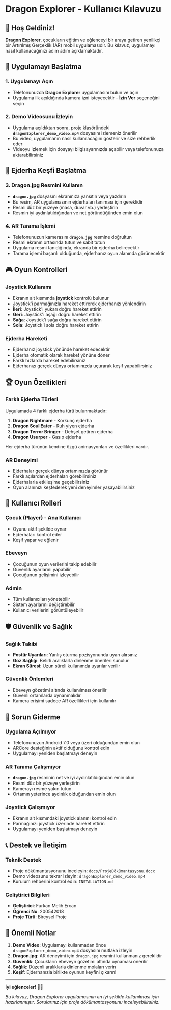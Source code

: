 # Dragon Explorer - Kullanıcı Kılavuzu

## 🐉 Hoş Geldiniz!

**Dragon Explorer**, çocukların eğitim ve eğlenceyi bir araya getiren yenilikçi bir Artırılmış Gerçeklik (AR) mobil uygulamasıdır. Bu kılavuz, uygulamayı nasıl kullanacağınızı adım adım açıklamaktadır.

## 📱 Uygulamayı Başlatma

### 1. Uygulamayı Açın
- Telefonunuzda **Dragon Explorer** uygulamasını bulun ve açın
- Uygulama ilk açıldığında kamera izni isteyecektir - **İzin Ver** seçeneğini seçin

### 2. Demo Videosunu İzleyin
- Uygulama açıldıktan sonra, proje klasöründeki **`dragonExplorer_demo_video.mp4`** dosyasını izlemeniz önerilir
- Bu video, uygulamanın nasıl kullanılacağını gösterir ve size rehberlik eder
- Videoyu izlemek için dosyayı bilgisayarınızda açabilir veya telefonunuza aktarabilirsiniz

## 🎯 Ejderha Keşfi Başlatma

### 3. Dragon.jpg Resmini Kullanın
- **`dragon.jpg`** dosyasını ekranınıza yansıtın veya yazdırın
- Bu resim, AR uygulamasının ejderhaları tanıması için gereklidir
- Resmi düz bir yüzeye (masa, duvar vb.) yerleştirin
- Resmin iyi aydınlatıldığından ve net göründüğünden emin olun

### 4. AR Tarama İşlemi
- Telefonunuzun kamerasını **`dragon.jpg`** resmine doğrultun
- Resmi ekranın ortasında tutun ve sabit tutun
- Uygulama resmi tanıdığında, ekranda bir ejderha belirecektir
- Tarama işlemi başarılı olduğunda, ejderhanız oyun alanında görünecektir

## 🎮 Oyun Kontrolleri

### Joystick Kullanımı
- Ekranın alt kısmında **joystick** kontrolü bulunur
- Joystick'i parmağınızla hareket ettirerek ejderhanızı yönlendirin
- **İleri**: Joystick'i yukarı doğru hareket ettirin
- **Geri**: Joystick'i aşağı doğru hareket ettirin
- **Sağa**: Joystick'i sağa doğru hareket ettirin
- **Sola**: Joystick'i sola doğru hareket ettirin

### Ejderha Hareketi
- Ejderhanız joystick yönünde hareket edecektir
- Ejderha otomatik olarak hareket yönüne döner
- Farklı hızlarda hareket edebilirsiniz
- Ejderhanızı gerçek dünya ortamınızda uçurarak keşif yapabilirsiniz

## 🏆 Oyun Özellikleri

### Farklı Ejderha Türleri
Uygulamada 4 farklı ejderha türü bulunmaktadır:

1. **Dragon Nightmare** - Korkunç ejderha
2. **Dragon Soul Eater** - Ruh yiyen ejderha
3. **Dragon Terror Bringer** - Dehşet getiren ejderha
4. **Dragon Usurper** - Gasıp ejderha

Her ejderha türünün kendine özgü animasyonları ve özellikleri vardır.

### AR Deneyimi
- Ejderhalar gerçek dünya ortamınızda görünür
- Farklı açılardan ejderhaları görebilirsiniz
- Ejderhalarla etkileşime geçebilirsiniz
- Oyun alanınızı keşfederek yeni deneyimler yaşayabilirsiniz

## 👥 Kullanıcı Rolleri

### Çocuk (Player) - Ana Kullanıcı
- Oyunu aktif şekilde oynar
- Ejderhaları kontrol eder
- Keşif yapar ve eğlenir

### Ebeveyn
- Çocuğunun oyun verilerini takip edebilir
- Güvenlik ayarlarını yapabilir
- Çocuğunun gelişimini izleyebilir

### Admin
- Tüm kullanıcıları yönetebilir
- Sistem ayarlarını değiştirebilir
- Kullanıcı verilerini görüntüleyebilir

## 🛡️ Güvenlik ve Sağlık

### Sağlık Takibi
- **Postür Uyarıları**: Yanlış oturma pozisyonunda uyarı alırsınız
- **Göz Sağlığı**: Belirli aralıklarla dinlenme önerileri sunulur
- **Ekran Süresi**: Uzun süreli kullanımda uyarılar verilir

### Güvenlik Önlemleri
- Ebeveyn gözetimi altında kullanılması önerilir
- Güvenli ortamlarda oynanmalıdır
- Kamera erişimi sadece AR özellikleri için kullanılır

## 🔧 Sorun Giderme

### Uygulama Açılmıyor
- Telefonunuzun Android 7.0 veya üzeri olduğundan emin olun
- ARCore desteğinin aktif olduğunu kontrol edin
- Uygulamayı yeniden başlatmayı deneyin

### AR Tanıma Çalışmıyor
- **`dragon.jpg`** resminin net ve iyi aydınlatıldığından emin olun
- Resmi düz bir yüzeye yerleştirin
- Kamerayı resme yakın tutun
- Ortamın yeterince aydınlık olduğundan emin olun

### Joystick Çalışmıyor
- Ekranın alt kısmındaki joystick alanını kontrol edin
- Parmağınızı joystick üzerinde hareket ettirin
- Uygulamayı yeniden başlatmayı deneyin

## 📞 Destek ve İletişim

### Teknik Destek
- Proje dökümantasyonunu inceleyin: `docs/ProjeDökümantasyonu.docx`
- Demo videosunu tekrar izleyin: `dragonExplorer_demo_video.mp4`
- Kurulum rehberini kontrol edin: `INSTALLATION.md`

### Geliştirici Bilgileri
- **Geliştirici**: Furkan Melih Ercan
- **Öğrenci No**: 200542018
- **Proje Türü**: Bireysel Proje

## 🎯 Önemli Notlar

1. **Demo Video**: Uygulamayı kullanmadan önce `dragonExplorer_demo_video.mp4` dosyasını mutlaka izleyin
2. **Dragon.jpg**: AR deneyimi için `dragon.jpg` resmini kullanmanız gereklidir
3. **Güvenlik**: Çocukların ebeveyn gözetimi altında oynaması önerilir
4. **Sağlık**: Düzenli aralıklarla dinlenme molaları verin
5. **Keşif**: Ejderhanızla birlikte oyunun keyfini çıkarın!

---

**İyi eğlenceler! 🐉✨**

*Bu kılavuz, Dragon Explorer uygulamasının en iyi şekilde kullanılması için hazırlanmıştır. Sorularınız için proje dökümantasyonunu inceleyebilirsiniz.*
